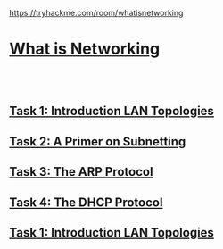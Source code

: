 https://tryhackme.com/room/whatisnetworking 

<h1><ins>What is Networking</ins></h1><br><br>
<h2><ins>Task 1: Introduction LAN Topologies</ins></h2>
<h2><ins>Task 2: A Primer on Subnetting</ins></h2>
<h2><ins>Task 3: The ARP Protocol</ins></h2>
<h2><ins>Task 4: The DHCP Protocol</ins></h2>
<h2><ins>Task 1: Introduction LAN Topologies</ins></h2>
